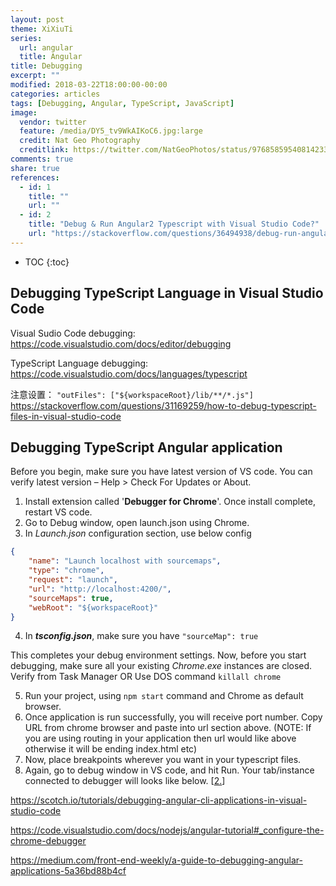 ```yaml
---
layout: post
theme: XiXiuTi
series: 
  url: angular
  title: Angular
title: Debugging
excerpt: ""
modified: 2018-03-22T18:00:00-00:00
categories: articles
tags: [Debugging, Angular, TypeScript, JavaScript]
image:
  vendor: twitter
  feature: /media/DY5_tv9WkAIKoC6.jpg:large
  credit: Nat Geo Photography
  creditlink: https://twitter.com/NatGeoPhotos/status/976858595408142338
comments: true
share: true
references:
  - id: 1
    title: ""
    url: ""
  - id: 2
    title: "Debug & Run Angular2 Typescript with Visual Studio Code?"
    url: "https://stackoverflow.com/questions/36494938/debug-run-angular2-typescript-with-visual-studio-code"
---
```


* TOC
{:toc}


## Debugging TypeScript Language in Visual Studio Code

Visual Sudio Code debugging:
https://code.visualstudio.com/docs/editor/debugging

TypeScript Language debugging:
https://code.visualstudio.com/docs/languages/typescript

注意设置：
`"outFiles": ["${workspaceRoot}/lib/**/*.js"]`
https://stackoverflow.com/questions/31169259/how-to-debug-typescript-files-in-visual-studio-code

## Debugging TypeScript Angular application

Before you begin, make sure you have latest version of VS code. You can verify latest version – Help > Check For Updates or About.

1. Install extension called '**Debugger for Chrome**'. Once install complete, restart VS code.
2. Go to Debug window, open launch.json using Chrome.
3. In *Launch.json* configuration section, use below config

```json
{
    "name": "Launch localhost with sourcemaps",
    "type": "chrome",
    "request": "launch",
    "url": "http://localhost:4200/",
    "sourceMaps": true,
    "webRoot": "${workspaceRoot}"
}
```

4. In *__tsconfig.json__*, make sure you have `"sourceMap": true`

This completes your debug environment settings. Now, before you start debugging, make sure all your existing *Chrome.exe* instances are closed. Verify from Task Manager OR Use DOS command `killall chrome`

5. Run your project, using `npm start` command and Chrome as default browser.
6. Once application is run successfully, you will receive port number. Copy URL from chrome browser and paste into url section above. (NOTE: If you are using routing in your application then url would like above otherwise it will be ending index.html etc)
7. Now, place breakpoints wherever you want in your typescript files.
8. Again, go to debug window in VS code, and hit Run. Your tab/instance connected to debugger will looks like below.
[[2.](#reference-2)]

https://scotch.io/tutorials/debugging-angular-cli-applications-in-visual-studio-code

https://code.visualstudio.com/docs/nodejs/angular-tutorial#_configure-the-chrome-debugger

https://medium.com/front-end-weekly/a-guide-to-debugging-angular-applications-5a36bd88b4cf
